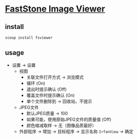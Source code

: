 # [FastStone Image Viewer](https://faststone.org/FSViewerDetail.htm)

## install

```sh
scoop install fsviewer
```

## usage

- 设置 → 设置
  - 视图
    - 关联文件打开方式 → 浏览模式
    - 循环 (On)
    - 退出时提示确认 (Off)
    - 覆盖文件时提示确认 (On)
    - 单个文件删除到 → 回收站，不提示
  - JPEG文件
    - 默认JPEG质量 → 100
    - 如果可能，使用原始JPEG文件的质量值 (Off)
    - 颜色缩减取样 → 无（图像品质最好）
  - 外部程序 → 增加 → 目标程序 → 显示名称 `IrfanView` → 确定
